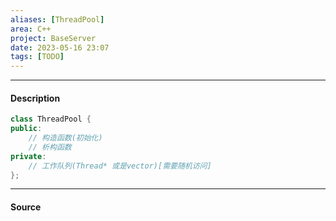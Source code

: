 ```yaml
---
aliases: [ThreadPool]
area: C++
project: BaseServer
date: 2023-05-16 23:07
tags: [TODO]
---
```

---
#### Description
```cpp
class ThreadPool {
public:
    // 构造函数(初始化)
    // 析构函数
private:
    // 工作队列(Thread* 或是vector)[需要随机访问]
};
```
---
#### Source
